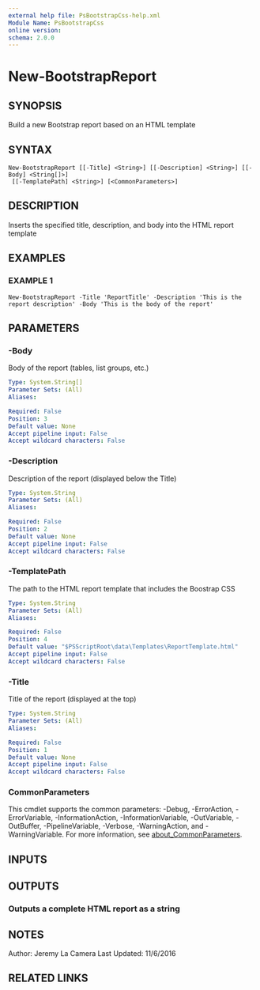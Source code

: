 ```yaml
---
external help file: PsBootstrapCss-help.xml
Module Name: PsBootstrapCss
online version:
schema: 2.0.0
---
```


# New-BootstrapReport

## SYNOPSIS
Build a new Bootstrap report based on an HTML template

## SYNTAX

```
New-BootstrapReport [[-Title] <String>] [[-Description] <String>] [[-Body] <String[]>]
 [[-TemplatePath] <String>] [<CommonParameters>]
```

## DESCRIPTION
Inserts the specified title, description, and body into the HTML report template

## EXAMPLES

### EXAMPLE 1
```
New-BootstrapReport -Title 'ReportTitle' -Description 'This is the report description' -Body 'This is the body of the report'
```

## PARAMETERS

### -Body
Body of the report (tables, list groups, etc.)

```yaml
Type: System.String[]
Parameter Sets: (All)
Aliases:

Required: False
Position: 3
Default value: None
Accept pipeline input: False
Accept wildcard characters: False
```

### -Description
Description of the report (displayed below the Title)

```yaml
Type: System.String
Parameter Sets: (All)
Aliases:

Required: False
Position: 2
Default value: None
Accept pipeline input: False
Accept wildcard characters: False
```

### -TemplatePath
The path to the HTML report template that includes the Boostrap CSS

```yaml
Type: System.String
Parameter Sets: (All)
Aliases:

Required: False
Position: 4
Default value: "$PSScriptRoot\data\Templates\ReportTemplate.html"
Accept pipeline input: False
Accept wildcard characters: False
```

### -Title
Title of the report (displayed at the top)

```yaml
Type: System.String
Parameter Sets: (All)
Aliases:

Required: False
Position: 1
Default value: None
Accept pipeline input: False
Accept wildcard characters: False
```

### CommonParameters
This cmdlet supports the common parameters: -Debug, -ErrorAction, -ErrorVariable, -InformationAction, -InformationVariable, -OutVariable, -OutBuffer, -PipelineVariable, -Verbose, -WarningAction, and -WarningVariable. For more information, see [about_CommonParameters](http://go.microsoft.com/fwlink/?LinkID=113216).

## INPUTS

## OUTPUTS

### Outputs a complete HTML report as a string
## NOTES
Author: Jeremy La Camera
Last Updated: 11/6/2016

## RELATED LINKS
